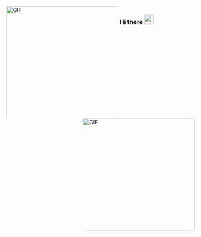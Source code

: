 <img align="left" alt="GIF" src="https://github.com/letAbitLoose/letAbitLoose/tree/main/gifs/guitar.gif?raw=true" width="300" height="300" />
<img align="right" alt="GIF" src="https://github.com/letAbitLoose/letAbitLoose/tree/main/gifs/earth.gif?raw=true" width="300" height="300" />

### Hi there <img src="https://media.giphy.com/media/hvRJCLFzcasrR4ia7z/giphy.gif" width="25px">

